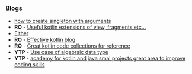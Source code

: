 ### Blogs

* [how to create singleton with arguments](https://medium.com/@BladeCoder/kotlin-singletons-with-argument-194ef06edd9e)
* **RO** - [Useful kotlin extensions of view, fragments etc...](https://github.com/CDRussell/kotlinextensions.com)
* [Either](https://medium.com/@lupajz/you-either-love-it-or-you-havent-used-it-yet-a55f9b866dbe)
* **RO** - [Effective kotlin blog](https://medium.com/@appmattus/effective-kotlin-31215a6cf847)
* **RO** - [Great kotlin code collections for reference](https://github.com/eugenp/tutorials/tree/master/core-kotlin)
* **YTP** - [Use case of algebraic data type](https://dev.to/danielw/from-network-response-to-algebraic-data-type-10co)
* **YTP** - [academy for kotlin and java smal projects great area to improve coding skills](https://www.jetbrains.com/academy/?_ga=2.188154408.1468901473.1575556205-530452276.1571388639)
